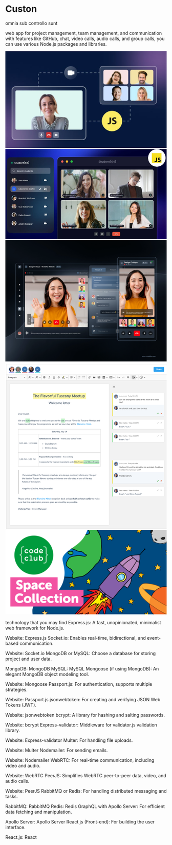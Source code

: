 # Custon
omnia sub controllo sunt


web app for project management, team management, and communication with features like GitHub, chat, video calls, audio calls, and group calls, you can use various Node.js packages and libraries.

![Project Image](images/image1.png)
![Project Image](images/image2.png)
![Project Image](images/image3.png)
![Project Image](images/image4.png)
![Project Image](images/image5.png)



technology that you may find
Express.js: A fast, unopinionated, minimalist web framework for Node.js.

Website: Express.js
Socket.io: Enables real-time, bidirectional, and event-based communication.

Website: Socket.io
MongoDB or MySQL: Choose a database for storing project and user data.

MongoDB: MongoDB
MySQL: MySQL
Mongoose (if using MongoDB): An elegant MongoDB object modeling tool.

Website: Mongoose
Passport.js: For authentication, supports multiple strategies.

Website: Passport.js
jsonwebtoken: For creating and verifying JSON Web Tokens (JWT).

Website: jsonwebtoken
bcrypt: A library for hashing and salting passwords.

Website: bcrypt
Express-validator: Middleware for validator.js validation library.

Website: Express-validator
Multer: For handling file uploads.

Website: Multer
Nodemailer: For sending emails.

Website: Nodemailer
WebRTC: For real-time communication, including video and audio.

Website: WebRTC
PeerJS: Simplifies WebRTC peer-to-peer data, video, and audio calls.

Website: PeerJS
RabbitMQ or Redis: For handling distributed messaging and tasks.

RabbitMQ: RabbitMQ
Redis: Redis
GraphQL with Apollo Server: For efficient data fetching and manipulation.

Apollo Server: Apollo Server
React.js (Front-end): For building the user interface.

React.js: React
